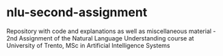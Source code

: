 # nlu-second-assignment
Repository with code and explanations as well as miscellaneous material - 2nd Assignment of the Natural Language Understanding course at University of Trento, MSc in Artificial Intelligence Systems
